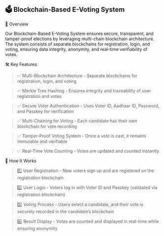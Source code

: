 ## 🗳️ Blockchain-Based E-Voting System

📌 Overview 

Our Blockchain-Based E-Voting System ensures secure, transparent, and tamper-proof elections by leveraging multi-chain blockchain architecture. The system consists of separate blockchains for registration, login, and voting, ensuring data integrity, anonymity, and real-time verifiability of votes.

🛠️ Key Features

>✅ Multi-Blockchain Architecture - Separate blockchains for registration, login, and voting

>✅ Merkle Tree Hashing - Ensures integrity and traceability of user registration and votes

>✅ Secure Voter Authentication - Uses Voter ID, Aadhaar ID, Password, and Passkey for verification

>✅ Multi-Chaining for Voting - Each candidate has their own blockchain for vote recording

>✅ Tamper-Proof Voting System - Once a vote is cast, it remains immutable and verifiable

>✅ Real-Time Vote Counting - Votes are updated and counted instantly

🚀 How It Works

>1️⃣ User Registration - New voters sign up and are registered on the registration blockchain

>2️⃣ User Login - Voters log in with Voter ID and Passkey (validated via registration blockchain)

>3️⃣ Voting Process - Users select a candidate, and their vote is securely recorded in the candidate’s blockchain

>4️⃣ Result Display - Votes are counted and displayed in real-time while ensuring anonymity
